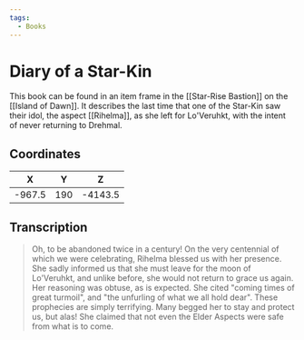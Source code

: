 ```yaml
---
tags:
  - Books
---
```

# Diary of a Star-Kin

This book can be found in an item frame in the [[Star-Rise Bastion]] on the [[Island of Dawn]]. It describes the last time that one of the Star-Kin saw their idol, the aspect [[Rihelma]], as she left for Lo'Veruhkt, with the intent of never returning to Drehmal.

## Coordinates
| **X**  | **Y** |  **Z**  |
| :----: | :---: | :-----: |
| -967.5 |  190  | -4143.5 |

## Transcription
> Oh, to be abandoned twice in a century! On the very centennial of which we were celebrating, Rihelma blessed us with her presence. She sadly informed us that she must leave for the moon of Lo'Veruhkt, and unlike before, she would not return to grace us again. Her reasoning was obtuse, as is expected. She cited "coming times of great turmoil", and "the unfurling of what we all hold dear". These prophecies are simply terrifying. Many begged her to stay and protect us, but alas! She claimed that not even the Elder Aspects were safe from what is to come.
